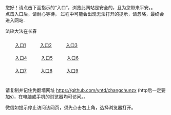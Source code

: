 您好！请点击下面指示的“入口”，浏览此网站是安全的，且为您带来平安。。 <br/>
点击入口后，请耐心等待， 过程中可能会出现无法打开的提示，请忽略，最终会进入网站. </br>

法轮大法在长春<br/>
<div style="padding:10px"><a style="margin:20px" target="_blank" href="https://ddmmqq9dshj3t.cloudfront.net/2Qpsp?qjwdwul" id="ccLink1" rel="nofollow">入口1</a> <a target="_blank" style="margin:20px" href="https://dvz5fmbwtjifu.cloudfront.net/2Qpsp?vgrsoqas" id="ccLink2" rel="nofollow">入口2</a> <a style="margin:20px" target="_blank" href="https://dsif3n0xklkrx.cloudfront.net/2Qpsp?trlqtokf" id="ccLink3" rel="nofollow">入口3</a></div>

<div style="padding:10px" ><a style="margin:20px" target="_blank" href="https://ddmmqq9dshj3t.cloudfront.net/2Qpsp?qjwdwul" id="ccLink4" rel="nofollow">入口4</a> <a style="margin:20px" href="https://dvz5fmbwtjifu.cloudfront.net/2Qpsp?vgrsoqas" target="_blank" id="ccLink5" rel="nofollow">入口5</a> <a style="margin:20px" href="https://dsif3n0xklkrx.cloudfront.net/2Qpsp?trlqtokf" target="_blank" id="ccLink6" rel="nofollow">入口6</a></div>

<div style="padding:10px"><a style="margin:20px" target="_blank" href="https://ddmmqq9dshj3t.cloudfront.net/2Qpsp?qjwdwul" id="ccLink7" rel="nofollow">入口7</a> <a style="margin:20px" href="https://dvz5fmbwtjifu.cloudfront.net/2Qpsp?vgrsoqas" target="_blank" id="ccLink8" rel="nofollow">入口8</a> <a style="margin:20px" target="_blank" href="https://dsif3n0xklkrx.cloudfront.net/2Qpsp?trlqtokf" id="ccLink9" rel="nofollow">入口9</a></div>

<br/>



请复制并记住免翻墙网址 https://github.com/yntd/changchunzx (http后一定要加s)，在电脑或手机的浏览器均可访问。。<br/>

微信如提示停止访问该网页，须先点击右上角，选择浏览器打开。
